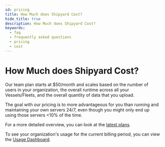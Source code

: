 ```yaml
---
id: pricing
title: How Much does Shipyard Cost?
hide_title: true
description: How Much does Shipyard Cost?
keywords:
  - faq
  - frequently asked questions
  - pricing
  - cost
---
```


# How Much does Shipyard Cost?

Our team plan starts at $50/month and scales based on the number of users in your organization, the overall runtime across all your Vessels/Fleets, and the overall quantity of data that you upload.

The goal with our pricing is to more advantageous for you than running and maintaining your own servers 24/7, even though you might only end up using those servers <10% of the time.

For a more detailed overview, you can look at the [latest plans](https://www.shipyardapp.com/pricing).

To see your organization's usage for the current billing period, you can view the [Usage Dashboard](reference/admin/usage-dashboard.md).